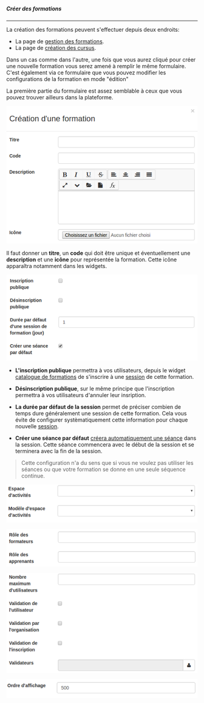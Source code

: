 ##### Créer des formations
---
La création des formations peuvent s'effectuer depuis deux endroits:
* La page de [gestion des formations](admin-trainings.md).
* La page de [création des cursus](create-cursus.md).

Dans un cas comme dans l'autre, une fois que vous aurez cliqué pour créer une nouvelle formation vous serez amené à remplir le même formulaire. C'est également via ce formulaire que vous pouvez modifier les configurations de la formation en mode "édition"

La première partie du formulaire est assez semblable à ceux que vous pouvez trouver ailleurs dans la plateforme.

![](images/cursus-fig58.png)

Il faut donner un **titre**, un **code** qui doit être unique et éventuellement une **description** et une **icône** pour représentée la formation. Cette icône apparaîtra notamment dans les widgets. 

![](images/cursus-fig59.png)

* **L'inscription publique** permettra à vos utilisateurs, depuis le widget [catalogue de formations](formationslisting.md) de s'inscrire à une [session](admin-sessions) de cette formation.

* **Désinscription publique**, sur le même principe que l'inscription permettra à vos utilisateurs d'annuler leur insription.

* **La durée par défaut de la session** permet de préciser combien de temps dure généralement une session de cette formation. Cela vous évite de configurer systèmatiquement cette information pour chaque nouvelle [session](create-sessions). 

* **Créer une séance par défaut** [créera automatiquement une séance](create-sessions-events.md) dans la session. Cette séance commencera avec le début de la session et se terminera avec la fin de la session. 
>Cette configuration n'a du sens que si vous ne voulez pas utiliser les séances ou que votre formation se donne en une seule séquence continue. 


![](images/cursus-fig60.png)

![](images/cursus-fig61.png)

![](images/cursus-fig62.png)

![](images/cursus-fig63.png)